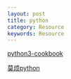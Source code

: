 ```yaml
---
layout: post
title: python
category: Resource
keywords: Resource
---
```


[python3-cookbook](http://python3-cookbook.readthedocs.io/zh_CN/latest/index.html)


[莫烦python](https://morvanzhou.github.io/)